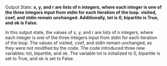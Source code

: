 Output State: **x, y, and r are lists of n integers, where each integer is one of the three integers input from stdin for each iteration of the loop. visited, coef, and stdin remain unchanged. Additionally, tot is 0, bipartite is True, and ok is False.**

In this output state, the values of x, y, and r are lists of n integers, where each integer is one of the three integers input from stdin for each iteration of the loop. The values of visited, coef, and stdin remain unchanged, as they were not modified by the code. The code introduced three new variables: tot, bipartite, and ok. The variable tot is initialized to 0, bipartite is set to True, and ok is set to False.